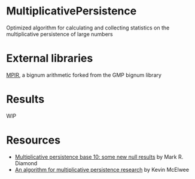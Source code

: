 # MultiplicativePersistence
Optimized algorithm for calculating and collecting statistics on the multiplicative persistence of large numbers

# External libraries
[MPIR](http://mpir.org/), a bignum arithmetic forked from the GMP bignum library

# Results
WIP

# Resources
* [Multiplicative persistence base 10: some new null results](http://www.markdiamond.com.au/download/joous-3-1-1.pdf) by Mark R. Diamond
* [An algorithm for multiplicative persistence research](https://medium.com/@kevinrmcelwee/multiplicative-persistence-is-solved-1937692b26cc) by Kevin McElwee
